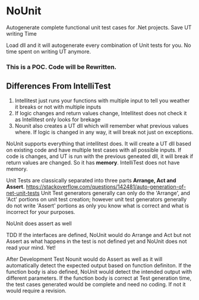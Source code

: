 # NoUnit
Autogenerate complete functional unit test cases for .Net projects. Save UT writing  Time


Load dll and it will autogenerate every combination of Unit tests for you. No time spent on writing UT anymore.


### This is a POC. Code will be Rewritten.

## Differences From IntelliTest
1. Intellitest just runs your functions with multiple input to tell you weather it breaks or not with multiple inputs
2. If logic changes and return values change, Intellitest does not check it as Intellitest only looks for brekage
3. Nounit also creates a UT dll which will remember what previous values where. If logic is changed in any way, it will break not just on exceptions.

NoUnit supports everything that intellitest does. It will create a UT dll based on existing code and have multiple test cases with all possible inputs.
If code is changes, and UT is run with the previous geneated dll, it will break if return values are changed. So it has **memory**. IntelliTest does not have memory.


Unit Tests are classically separated into three parts **Arrange, Act and Assert**. 
https://stackoverflow.com/questions/142481/auto-generation-of-net-unit-tests
Unit Test generators generally can only do the 'Arrange', and 'Act' portions on unit test creation; however unit test generators generally do not write 'Assert' portions as only you know what is correct and what is incorrect for your purposes.

NoUnit does assert as well


TDD
If the interfaces are defined, NoUnit would do Arrange and Act but not Assert as what happens in the test is not defined yet and NoUnit does not read your mind. Yet!


After Development Test
Nounit would do Assert as well as it will automatically detect the expected output based on function definiton. If the function body is also defined, NoUnit would detect the intended output with different parameters. If the function body is correct at Test generation time, the test cases generated would be complete and need no coding. If not it would require a revision.
